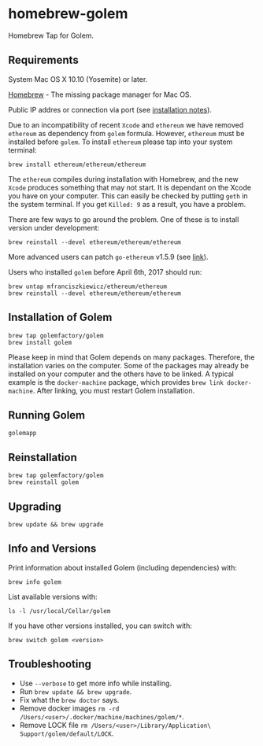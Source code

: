 homebrew-golem
=================

Homebrew Tap for Golem.

## Requirements
System Mac OS X 10.10 (Yosemite) or later.

[Homebrew](https://brew.sh/) - The missing package manager for Mac OS.

Public IP addres or connection via port (see [installation notes](https://github.com/golemfactory/golem/wiki/Installation)).



Due to an incompatibility of recent `Xcode` and `ethereum` we have removed `ethereum` as dependency from `golem` formula.
However, `ethereum` must be installed before `golem`. To install `ethereum` please tap into your system terminal:
```
brew install ethereum/ethereum/ethereum
```

The `ethereum` compiles during installation with Homebrew, and the new `Xcode` produces something that may not start. 
It is dependant on the Xcode you have on your computer. This can easily be checked by putting `geth` in the system terminal. 
If you get `Killed: 9` as a result, you have a problem.

There are few ways to go around the problem. One of these is to install version under development:
```
brew reinstall --devel ethereum/ethereum/ethereum
```
More advanced users can patch `go-ethereum` v1.5.9 (see [link](https://github.com/golang/go/issues/19734)).

Users who installed `golem` before April 6th, 2017 should run:
```
brew untap mfranciszkiewicz/ethereum/ethereum
brew reinstall --devel ethereum/ethereum/ethereum
```

## Installation of Golem
```
brew tap golemfactory/golem
brew install golem
```
Please keep in mind that Golem depends on many packages. Therefore, the installation varies on the computer. Some of the packages may already be installed on your computer and the others have to be linked. A typical example is the `docker-machine` package, which provides `brew link docker-machine`. After linking, you must restart Golem installation.


## Running Golem
`golemapp`


## Reinstallation
```
brew tap golemfactory/golem
brew reinstall golem
```


## Upgrading
```
brew update && brew upgrade
```


## Info and Versions
Print information about installed Golem (including dependencies) with:
```
brew info golem
```

List available versions with:
```
ls -l /usr/local/Cellar/golem
```

If you have other versions installed, you can switch with:
```
brew switch golem <version>
```


## Troubleshooting

* Use `--verbose` to get more info while installing.
* Run `brew update && brew upgrade`.
* Fix what the `brew doctor` says.
* Remove docker images `rm -rd /Users/<user>/.docker/machine/machines/golem/*`.
* Remove LOCK file `rm /Users/<user>/Library/Application\ Support/golem/default/LOCK`.
